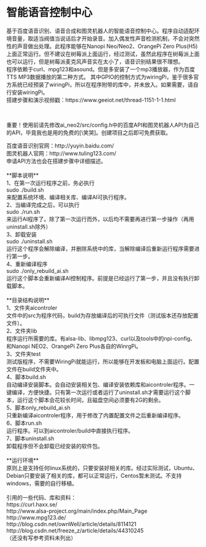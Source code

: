 # 智能语音控制中心
<p>基于百度语音识别、语音合成和图灵机器人的智能语音控制中心。程序自动适配环境音量，取适当阀值当说话后才开始录音。加入偶发性声音检测机制，不会对突然性的声音做出处理。此程序能够在Nanopi Neo/Neo2、OrangePi Zero Plus(H5)上面正常运行。但不建议在树莓派上面运行，经过测试，虽然此程序在树莓派上面也可以运行，但是树莓派麦克风声音实在太小了，语音识别结果很不理想。<br />
程序依赖于curl、mpg123和asound。但是多安装了一个mp3播放器，作为百度TTS MP3数据播放的第二种方式。
其中GPIO的控制方式为wiringPi，鉴于很多官方系统已经预装了wiringPi，所以在程序附带的库中，并未放入。如果需要，请自行安装wiringPi。<br />
搭建步骤和演示视频戳：https://www.geeiot.net/thread-1151-1-1.html
</p>
<br />
<p>重要！使用前请先修改ai_neo2/src/config.h中的百度API和图灵机器人API为自己的API，毕竟我也是用的免费的[\笑哭]。创建项目之后即可免费获取。</p>
百度语音识别官网：http://yuyin.baidu.com/<br />
图灵机器人官网：http://www.tuling123.com/<br />
申请API方法也会在搭建步骤中详细描述。<br />
<br />
 **脚本说明** <br />
1、在第一次运行程序之前，务必执行 <br />
sudo ./build.sh<br />
来配置系统环境、编译相关库、编译AI可执行程序。<br />
2、当编译完成之后，可以执行<br />
sudo ./run.sh<br />
来运行AI程序了。除了第一次运行而外，以后均不需要再进行第一步操作（再用uninstall.sh除外）<br />
3、卸载安装<br />
sudo ./uninstall.sh<br />
运行这个程序会解除编译，并删除系统中的库，当解除编译后重新运行程序需要进行第一步。<br />
4、重新编译程序<br />
sudo ./only_rebuild_ai.sh<br />
运行这个脚本会重新编译AI控制程序。前提是已经运行了第一步，并且没有执行卸载脚本。<br />
<br />
 **目录结构说明** <br />
1、文件夹aicontroler<br />
文件中的src为程序代码，build为存放编译后的可执行文件（测试版本还存放配置文件）。<br />
2、文件夹lib<br />
程序运行所需要的库。有alsa-lib、libmpg123、curl以及tools中的npi-config、和Nanopi NEO2、OrangePi Zero Plus各自的WinrgPi。<br />
3、文件夹test<br />
测试版程序，不需要WiringPi就能运行，所以能够在开发板和电脑上面运行。配置文件在build文件夹中。<br />
4、脚本build.sh<br />
自动编译安装脚本。会自动安装相关包、编译安装依赖库和aicontroler程序。一键编译，方便快捷。只有第一次运行或者运行了uninstall.sh才需要运行这个脚本，运行这个脚本会花较长时间，且磁盘空间必须要有2G的剩余。<br />
5、脚本only_rebuild_ai.sh<br />
只重新编译aicontroler程序，用于修改了内置配置文件之后重新编译程序。<br />
6、脚本run.sh<br />
运行程序。可以到aicontroler/build中直接执行程序。<br />
7、脚本uninstall.sh<br />
卸载程序但不会卸载已经安装的软件包。<br />
<br />
 **运行环境** <br />
原则上是支持任何linux系统的，只要安装好相关的库。经过实际测试，Ubuntu、Debian只要安装了相关的库，都可以正常运行，Centos暂未测试。不支持windows，需要的自行移植。<br />
<br />
引用的一些代码、库和资料：<br />
https://curl.haxx.se/<br />
http://www.alsa-project.org/main/index.php/Main_Page<br />
http://www.mpg123.de/<br />
http://blog.csdn.net/ownWell/article/details/8114121<br />
http://blog.csdn.net/freeze_z/article/details/44310245<br />
（还没有写参考资料未列出）